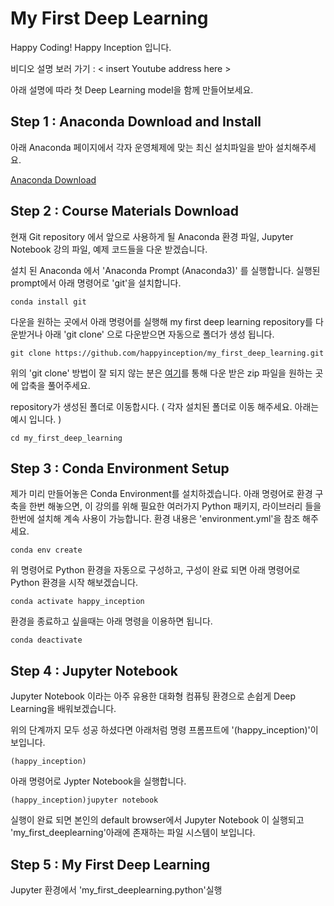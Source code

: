 # My First Deep Learning 

Happy Coding! Happy Inception 입니다.

비디오 설명 보러 가기 : < insert Youtube address here >

아래 설명에 따라 첫 Deep Learning model을 함께 만들어보세요. 


## Step 1 : Anaconda Download and Install

아래 Anaconda 페이지에서 
각자 운영체제에 맞는 최신 설치파일을 받아 설치해주세요. 

[Anaconda Download](https://www.anaconda.com/distribution/)


## Step 2 : Course Materials Download

현재 Git repository 에서 앞으로 사용하게 될 Anaconda 환경 파일, Jupyter Notebook 강의 파일, 
예제 코드들을 다운 받겠습니다. 

설치 된 Anaconda 에서 'Anaconda Prompt (Anaconda3)' 를 실행합니다. 
실행된 prompt에서 아래 명령어로 'git'을 설치합니다. 
```
conda install git
```

다운을 원하는 곳에서 아래 명령어를 실행해 my first deep learning repository를 다운받거나 
아래 'git clone' 으로 다운받으면 자동으로 폴더가 생성 됩니다. 
```
git clone https://github.com/happyinception/my_first_deep_learning.git
```
위의 'git clone' 방법이 잘 되지 않는 분은 
[여기](https://github.com/happyinception/my_first_deep_learning/archive/master.zip )를 통해 다운 받은 zip 파일을 
원하는 곳에 압축을 풀어주세요. 

repository가 생성된 폴더로 이동합시다. ( 각자 설치된 폴더로 이동 해주세요. 아래는 예시 입니다. )

```
cd my_first_deep_learning
```

## Step 3 : Conda Environment Setup

제가 미리 만들어놓은 Conda Environment를 설치하겠습니다. 
아래 명령어로 환경 구축을 한번 해놓으면, 이 강의를 위해 필요한 여러가지 Python 패키지, 라이브러리 들을 한번에 설치해 계속 사용이 가능합니다. 
환경 내용은 'environment.yml'을 참조 해주세요. 
```
conda env create
```
위 명령어로 Python 환경을 자동으로 구성하고, 
구성이 완료 되면 아래 명령어로 Python 환경을 시작 해보겠습니다. 
```
conda activate happy_inception
```

환경을 종료하고 싶을때는 아래 명령을 이용하면 됩니다. 
```
conda deactivate 
```


## Step 4 : Jupyter Notebook

Jupyter Notebook 이라는 아주 유용한 대화형 컴퓨팅 환경으로 
손쉽게 Deep Learning을 배워보겠습니다. 

위의 단계까지 모두 성공 하셨다면 아래처럼 명령 프롬프트에 '(happy_inception)'이 보입니다.
```
(happy_inception)
```

아래 명령어로 Jypter Notebook을 실행합니다. 
```
(happy_inception)jupyter notebook
```

실행이 완료 되면 본인의 default browser에서 Jupyter Notebook 이 실행되고 
'my_first_deeplearning'아래에 존재하는 파일 시스템이 보입니다. 


## Step 5 : My First Deep Learning

Jupyter 환경에서 'my_first_deeplearning.python'실행
